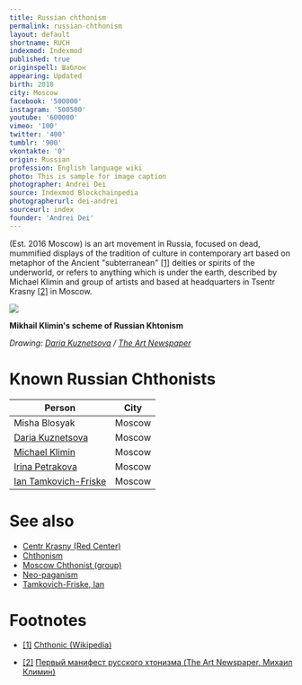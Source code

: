 ```yaml
---
title: Russian сhthonism
permalink: russian-chthonism
layout: default
shortname: RUCH
indexmod: Indexmod
published: true
originspell: Шаблон
appearing: Updated
birth: 2018
city: Moscow
facebook: '500000'
instagram: '500500'
youtube: '600000'
vimeo: '100'
twitter: '400'
tumblr: '900'
vkontakte: '0'
origin: Russian
profession: English language wiki
photo: This is sample for image caption
photographer: Andrei Dei
source: Indexmod Blockchainpedia
photographerurl: dei-andrei
sourceurl: index
founder: 'Andrei Dei'
---
```


(Est. 2016 Moscow) is an art movement in Russia, focused on dead, mummified displays of the tradition of culture in contemporary art based on metaphor of the  Ancient "subterranean" <span id="a1">[\[1\]](#f1)</span> deities or spirits of the underworld, or refers to anything which is under the earth, described by Michael Klimin and group of artists and based at headquarters in Tsentr Krasny <span id="a2">[\[2\]](#f2)</span> in Moscow.

![](http://www.theartnewspaper.ru/public/uploads/posts/postbreakout/2017-03/7780f7d5-97e1-45e1-b815-7fd7d2164fb7.jpg)

**Mikhail Klimin's scheme of Russian Khtonism**

*Drawing: [Daria Kuznetsova](kuznetsova-daria) / [The Art Newspaper](http://www.theartnewspaper.ru/posts/4245/)*

# Known Russian Chthonists

|Person|City|
|-|-|
|Misha Blosyak|Moscow|
|[Daria Kuznetsova](kuznetsova-daria)|Moscow|
|[Michael Klimin](klimin-michael)|Moscow|
|[Irina Petrakova](petrakova-irina)|Moscow|
|[Ian Tamkovich-Friske](tamkovich-friske-ian)|Moscow|

# See also

+ [Centr Krasny (Red Center)](centr-krasny)
+ [Chthonism](chthonism)
+ [Moscow Chthonist (group)](moscow-chthonist-group)
+ [Neo-paganism](neo-paganism)
+ [Tamkovich-Friske, Ian](tamkovich-friske-ian)

# Footnotes

+ [[1]](#a1) <span id="f1"></span> [Chthonic (Wikipedia)](https://en.wikipedia.org/wiki/Chthonic)

+ [[2]](#a2) <span id="f2"></span> [Первый манифест русского хтонизма (The Art Newspaper, Михаил Климин)](http://www.theartnewspaper.ru/posts/4245)

